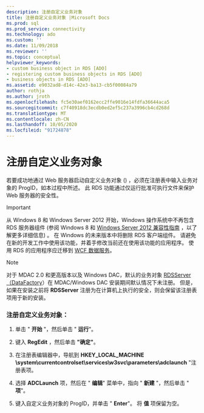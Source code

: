 ```yaml
---
description: 注册自定义业务对象
title: 注册自定义业务对象 |Microsoft Docs
ms.prod: sql
ms.prod_service: connectivity
ms.technology: ado
ms.custom: ''
ms.date: 11/09/2018
ms.reviewer: ''
ms.topic: conceptual
helpviewer_keywords:
- custom business object in RDS [ADO]
- registering custom business objects in RDS [ADO]
- business objects in RDS [ADO]
ms.assetid: e9032ad8-d14c-42e3-ba13-cb5f00084a79
author: rothja
ms.author: jroth
ms.openlocfilehash: fc5e30aef0162ecc2ffe9016e14fdfa36644aca5
ms.sourcegitcommit: c7f40918dc3ecdb0ed2ef5c237a3996cb4cd268d
ms.translationtype: MT
ms.contentlocale: zh-CN
ms.lasthandoff: 10/05/2020
ms.locfileid: "91724878"
---
```

# <a name="registering-a-custom-business-object"></a>注册自定义业务对象
若要成功地通过 Web 服务器启动自定义业务对象 () ，必须在注册表中输入业务对象的 ProgID，如本过程中所述。 此 RDS 功能通过仅运行批准可执行文件来保护 Web 服务器的安全性。  
  
> [!IMPORTANT]
>  从 Windows 8 和 Windows Server 2012 开始，Windows 操作系统中不再包含 RDS 服务器组件 (参阅 Windows 8 和 [Windows Server 2012 兼容性指南](https://www.microsoft.com/download/details.aspx?id=27416) ，以了解更多详细信息) 。 在 Windows 的未来版本中将删除 RDS 客户端组件。 请避免在新的开发工作中使用该功能，并着手修改当前还在使用该功能的应用程序。 使用 RDS 的应用程序应迁移到 [WCF 数据服务](/dotnet/framework/wcf/)。  
  
> [!NOTE]
>  对于 MDAC 2.0 和更高版本以及 Windows DAC，默认的业务对象 [RDSServer （DataFactory](../../reference/rds-api/datafactory-object-rdsserver.md)）在 MDAC/Windows DAC 安装期间默认情况下未注册。 但是，如果在安装之前将 **RDSServer** 注册为在计算机上执行的安全，则会保留该注册表项用于新的安装。  
  
### <a name="to-register-a-custom-business-object"></a>注册自定义业务对象：  
  
1.  单击 " **开始** "，然后单击 " **运行**"。  
  
2.  键入 **RegEdit** ，然后单击 **"确定"**。  
  
3.  在注册表编辑器中，导航到 **HKEY_LOCAL_MACHINE \system\currentcontrolset\services\w3svc\parameters\adclaunch** "注册表项。  
  
4.  选择 **ADCLaunch** 项，然后在 " **编辑**" 菜单中，指向 " **新建** "，然后单击 " **项**"。  
  
5.  键入自定义业务对象的 ProgID，并单击 " **Enter**"。 将 **值** 项保留为空。